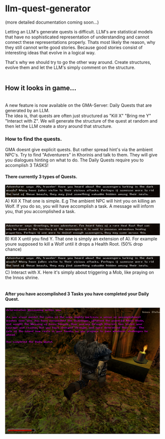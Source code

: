 # llm-quest-generator

(more detailed documentation coming soon...)

Letting an LLM's generate quests is difficult. LLM's are statistical models that have no sophisticated representation of understanding and cannot connect these representations properly.
Thats most likely the reason, why they still cannot write good stories. Because good stories consist of interesting ideas that evolve in a logical way.
<br/>

That's why we should try to go the other way around.
Create structures, evolve them and let the LLM's simply comment on the structure.
<br/>
<br/>
## How it looks in game...
<br/>
A new feature is now available on the GMA-Server: Daily Quests that are generated by an LLM.
<br/>
The idea is, that quests are often just structured as "Kill X" "Bring me Y" "Interact with Z".
We will generate the structure of the quest at random and then let the LLM create a story around that structure.

### How to find the quests.
GMA doesnt give explicit quests. But rather spread hint's via the ambient NPC's. Try to find "Adventurers" in Khorinis and talk to them.
They will give you dialogues hinting on what to do.
The Daily Quests require you to accomplish 3 TASKS!

#### There currently 3 types of Quests.
![Quest Type 1](gmac.png)
<br>
A) Kill X
That one is simple. E.g The ambient NPC will hint you on killing an Wolf. If you do so, you will have accomplish a task.
A message will inform you, that you accomplished a task.
<br>
<br>

![Quest Type 2](gmab.png)
<br>
B) Kill X until you find Y.
That one is simply an extension of A). For example youre supposed to kill a Wolf until it drops a Health Root. (50% drop chance)

![Quest Type 3](gmac.png)
<br>
C) Interact with X.
Here it's simply about triggering a Mob, like praying on the Innos shrine.
<br>
<br>

#### After you have accomplished 3 Tasks you have completed your Daily Quest.
![Accomplishment](gma1.png)
